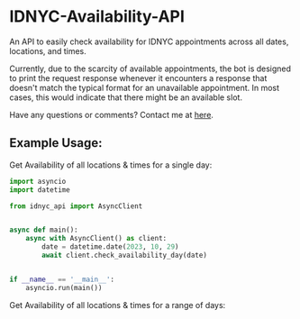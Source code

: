 # IDNYC-Availability-API

An API to easily check availability for IDNYC appointments across all dates, locations, and times.

Currently, due to the scarcity of available appointments, the bot is designed to print the request response whenever it encounters a response that doesn't match the typical format for an unavailable appointment. In most cases, this would indicate that there might be an available slot.

Have any questions or comments? Contact me at [here](https://jacobpadilla.com/contact).

## Example Usage:

Get Availability of all locations & times for a single day:
```python
import asyncio
import datetime

from idnyc_api import AsyncClient


async def main():
    async with AsyncClient() as client:
        date = datetime.date(2023, 10, 29)
        await client.check_availability_day(date)


if __name__ == '__main__':
    asyncio.run(main())
```

Get Availability of all locations & times for a range of days:


